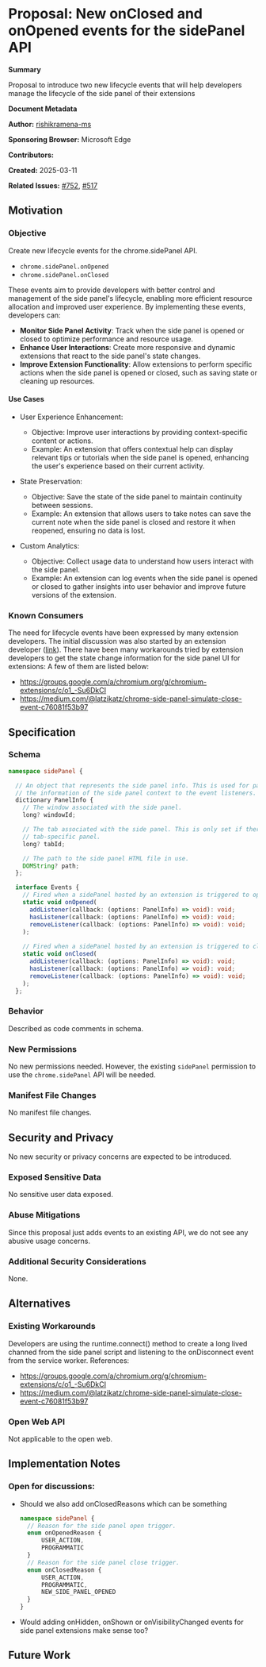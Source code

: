 # Proposal: New onClosed and onOpened events for the sidePanel API

**Summary**

Proposal to introduce two new lifecycle events that will help developers manage the lifecycle of the side panel of their extensions

**Document Metadata**

**Author:** [rishikramena-ms](https://github.com/rishikramena-ms)

**Sponsoring Browser:** Microsoft Edge

**Contributors:** 

**Created:** 2025-03-11

**Related Issues:** [#752](https://github.com/w3c/webextensions/issues/752), [#517](https://github.com/w3c/webextensions/issues/517)

## Motivation

### Objective

Create new lifecycle events for the chrome.sidePanel API.

- `chrome.sidePanel.onOpened`
- `chrome.sidePanel.onClosed`

These events aim to provide developers with better control and management of the side panel's lifecycle, enabling more efficient resource allocation and improved user experience. By implementing these events, developers can:
- **Monitor Side Panel Activity**: Track when the side panel is opened or closed to optimize performance and resource usage.
- **Enhance User Interactions**: Create more responsive and dynamic extensions that react to the side panel's state changes.
- **Improve Extension Functionality**: Allow extensions to perform specific actions when the side panel is opened or closed, such as saving state or cleaning up resources.

#### Use Cases

- User Experience Enhancement:
   - Objective: Improve user interactions by providing context-specific content or actions.
   - Example: An extension that offers contextual help can display relevant tips or tutorials when the side panel is opened, enhancing the user's experience based on their current activity.

- State Preservation:
   - Objective: Save the state of the side panel to maintain continuity between sessions.
   - Example: An extension that allows users to take notes can save the current note when the side panel is closed and restore it when reopened, ensuring no data is lost.

- Custom Analytics:
   - Objective: Collect usage data to understand how users interact with the side panel.
   - Example: An extension can log events when the side panel is opened or closed to gather insights into user behavior and improve future versions of the extension.

### Known Consumers

The need for lifecycle events have been expressed by many extension developers. The initial discussion was also started by an extension developer ([link](https://github.com/w3c/webextensions/issues/517)).
There have been many workarounds tried by extension developers to get the state change information for the side panel UI for extensions:
A few of them are listed below:
- https://groups.google.com/a/chromium.org/g/chromium-extensions/c/o1_-Su6DkCI
- https://medium.com/@latzikatz/chrome-side-panel-simulate-close-event-c76081f53b97


## Specification

### Schema

```typescript
namespace sidePanel {

  // An object that represents the side panel info. This is used for passing
  // the information of the side panel context to the event listeners.
  dictionary PanelInfo {
    // The window associated with the side panel.
    long? windowId;

    // The tab associated with the side panel. This is only set if there is a
    // tab-specific panel.
    long? tabId;

    // The path to the side panel HTML file in use.
    DOMString? path;
  };

  interface Events {
    // Fired when a sidePanel hosted by an extension is triggered to open.
    static void onOpened(
      addListener(callback: (options: PanelInfo) => void): void;
      hasListener(callback: (options: PanelInfo) => void): void;
      removeListener(callback: (options: PanelInfo) => void): void;
    );
  
    // Fired when a sidePanel hosted by an extension is triggered to close.
    static void onClosed(
      addListener(callback: (options: PanelInfo) => void): void;
      hasListener(callback: (options: PanelInfo) => void): void;
      removeListener(callback: (options: PanelInfo) => void): void;
    );
  };
```

### Behavior

Described as code comments in schema.

### New Permissions

No new permissions needed. However, the existing `sidePanel` permission to use the `chrome.sidePanel` API will be needed. 

### Manifest File Changes

No manifest file changes.

## Security and Privacy

No new security or privacy concerns are expected to be introduced.

### Exposed Sensitive Data

No sensitive user data exposed.

### Abuse Mitigations

Since this proposal just adds events to an existing API, we do not see any abusive usage concerns.

### Additional Security Considerations

None.

## Alternatives

### Existing Workarounds

Developers are using the runtime.connect() method to create a long lived channed from the side panel script and listening to the onDisconnect event from the service worker.
References:
- https://groups.google.com/a/chromium.org/g/chromium-extensions/c/o1_-Su6DkCI
- https://medium.com/@latzikatz/chrome-side-panel-simulate-close-event-c76081f53b97
### Open Web API

Not applicable to the open web.

## Implementation Notes

### Open for discussions:
- Should we also add onClosedReasons which can be something 
   ```typescript
   namespace sidePanel {
     // Reason for the side panel open trigger.
     enum onOpenedReason {
         USER_ACTION,
         PROGRAMMATIC
     }
     // Reason for the side panel close trigger.
     enum onClosedReason {
         USER_ACTION,
         PROGRAMMATIC,
         NEW_SIDE_PANEL_OPENED
     }
   }
   ```
- Would adding onHidden, onShown or onVisibilityChanged events for side panel extensions make sense too?

## Future Work

